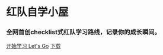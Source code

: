<h1> 红队自学小屋 </h1>

<h3>全网首创checklist式红队学习路线，记录你的成长瞬间。</h3>

[开始学习 Let's Go](README.md)   <a href="/red-team.zip">下载</a>
